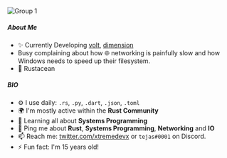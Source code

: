 ![Group 1](https://user-images.githubusercontent.com/63039748/149534847-ca09e846-3416-4b56-8d6b-59a4f99615d5.png)

##### About Me

- ✨ Currently Developing [volt](https://github.com/voltpkg/volt), [dimension](https://github.com/dimensionhq)
- Busy complaining about how 🌐 networking is painfully slow and how Windows needs to speed up their filesystem.
- 🦀 Rustacean

##### BIO

- ⚙️ I use daily: `.rs`, `.py`, `.dart`, `.json`, `.toml`
- 🌍 I'm mostly active within the **Rust Community**
- 🌱 Learning all about **Systems Programming**
- 💬 Ping me about **Rust**, **Systems Programming**, **Networking** and **IO**
- 📫 Reach me: [twitter.com/xtremedevx](https://twitter.com/xtremedevx) or `tejas#0001` on Discord.
- ⚡️ Fun fact: I'm 15 years old!
